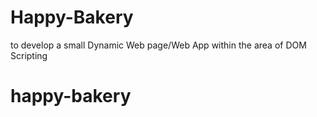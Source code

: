 # Happy-Bakery

to develop a small Dynamic Web page/Web App within the area of DOM Scripting
# happy-bakery
